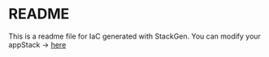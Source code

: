# README
This is a readme file for IaC generated with StackGen.
You can modify your appStack -> [here](http://main.dev.stackgen.com/appstacks/50873e7e-e544-4fb1-a70c-0d88adcc7593)
